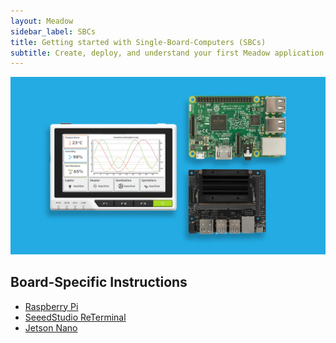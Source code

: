 ```yaml
---
layout: Meadow
sidebar_label: SBCs
title: Getting started with Single-Board-Computers (SBCs)
subtitle: Create, deploy, and understand your first Meadow application.
---
```


![Single Board Computers SBC Raspberry Pi reTerminal Jetson Nano](wildernesslabs-single-board-computers.jpg)

## Board-Specific Instructions

* [Raspberry Pi](RaspberryPi/)
* [SeeedStudio ReTerminal](SeeedStudio_ReTerminal/)
* [Jetson Nano](Jetson_Nano/)
